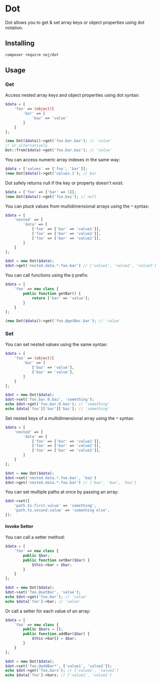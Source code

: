 # Dot

Dot allows you to get & set array keys or object properties using dot notation.

## Installing

```bash
composer require noj/dot
```

## Usage

### Get

Access nested array keys and object properties using dot syntax:

```php
$data = [
    'foo' => (object)[
        'bar' => [
            'baz' => 'value'
        ]
    ]
];

(new Dot($data))->get('foo.bar.baz'); // 'value'
// or alternatively
Dot::from($data)->get('foo.bar.baz'); // 'value'
```

You can access numeric array indexes in the same way:

```php
$data = ['values' => ['foo', 'bar']];
(new Dot($data))->get('values.1'); // bar
```

Dot safely returns null if the key or property doesn't exist:

```php
$data = ['foo' => ['bar' => 1]];
(new Dot($data))->get('foo.baz'); // null
```

You can pluck values from multidimensional arrays using the `*` syntax:

```php
$data = [
    'nested' => [
        'data' => [
            ['foo' => ['bar' => 'value1']],
            ['foo' => ['bar' => 'value2']],
            ['foo' => ['bar' => 'value2']],
        ]
    ]
];

$dot = new Dot($data);
$dot->get('nested.data.*.foo.bar') // ['value1', 'value2', 'value3']
```

You can call functions using the `@` prefix:

```php
$data = [
    'foo' => new class {
        public function getBar() {
            return ['bar' => 'value'];
        }
    }
];

(new Dot($data))->get('foo.@getBar.bar'); // 'value'
```

### Set

You can set nested values using the same syntax:

```php
$data = [
    'foo' => (object)[
        'bar' => [
            ['baz' => 'value'],
            ['baz' => 'value'],
        ]
    ]
];

$dot = new Dot($data);
$dot->set('foo.bar.0.baz', 'something');
echo $dot->get('foo.bar.0.baz'); // 'something'
echo $data['foo']['bar']['baz']; // 'something'
```

Set nested keys of a multidimensional array using the `*` syntax:

```php
$data = [
    'nested' => [
        'data' => [
            ['foo' => ['bar' => 'value1']],
            ['foo' => ['bar' => 'value2']],
            ['foo' => ['bar' => 'value2']],
        ]
    ]
];

$dot = new Dot($data);
$dot->set('nested.data.*.foo.bar', 'baz')
$dot->get('nested.data.*.foo.bar') // ['baz', 'baz', 'baz']
```

You can set multiple paths at once by passing an array:

```php
$dot->set([
    'path.to.first.value' => 'something',
    'path.to.second.value' => 'something else',
]):
```

#### Invoke Setter

You can call a setter method:

```php
$data = [
    'foo' => new class {
        public $bar;
        public function setBar($bar) {
            $this->bar = $bar;
        }
    }
];

$dot = new Dot($data);
$dot->set('foo.@setBar', 'value');
echo $dot->get('foo.bar'); // 'value'
echo $data['foo']->bar; // 'value'
```

Or call a setter for each value of an array:

```php
$data = [
    'foo' => new class {
        public $bars = [];
        public function addBar($bar) {
            $this->bar[] = $bar;
        }
    }
];

$dot = new Dot($data);
$dot->set('foo.@addBar*', ['value1', 'value2']);
echo $dot->get('foo.bars'); // ['value1', 'value2']
echo $data['foo']->bars; // ['value1', 'value2']
```
